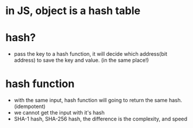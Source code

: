 # in JS, object is a hash table
# hash?
- pass the key to a hash function, it will decide which address(bit address) to save the key and value. (in the same place!)

# hash function
- with the same input, hash function will going to return the same hash. (idempotent)
- we cannot get the input with it's hash
- SHA-1 hash, SHA-256 hash, the difference is the complexity, and speed
